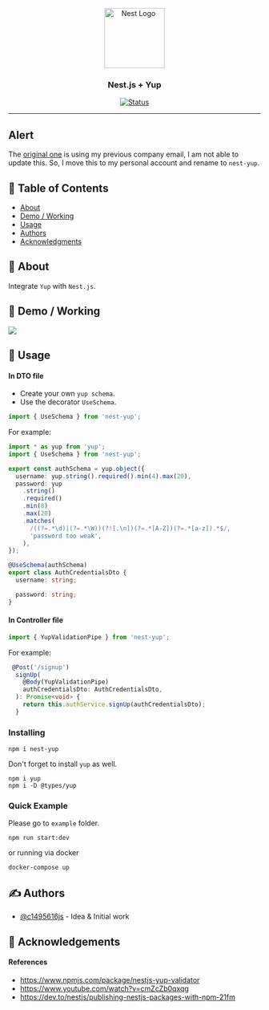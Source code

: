 <p align="center">
  <a href="http://nestjs.com/" target="blank"><img src="https://nestjs.com/img/logo-small.svg" width="120" alt="Nest Logo" /></a>
</p>

<h3 align="center">Nest.js + Yup</h3>

<div align="center">

[![Status](https://img.shields.io/badge/status-active-success.svg)]()

</div>

---

## Alert

The [original one](https://www.npmjs.com/package/nestjs-yup) is using my previous company email, I am not able to update this. So, I move this to my personal account and rename to `nest-yup`.

## 📝 Table of Contents

- [About](#about)
- [Demo / Working](#demo)
- [Usage](#usage)
- [Authors](#authors)
- [Acknowledgments](#acknowledgement)

## 🧐 About <a name = "about"></a>

Integrate `Yup` with `Nest.js`.

## 🎥 Demo / Working <a name = "demo"></a>

![](https://i.imgur.com/G8XBhJB.png)

## 🎈 Usage <a name = "usage"></a>

#### In DTO file

- Create your own `yup schema`.
- Use the decorator `UseSchema`.

```ts
import { UseSchema } from 'nest-yup';
```

For example:

```ts
import * as yup from 'yup';
import { UseSchema } from 'nest-yup';

export const authSchema = yup.object({
  username: yup.string().required().min(4).max(20),
  password: yup
    .string()
    .required()
    .min(8)
    .max(20)
    .matches(
      /((?=.*\d)|(?=.*\W))(?![.\n])(?=.*[A-Z])(?=.*[a-z]).*$/,
      'password too weak',
    ),
});

@UseSchema(authSchema)
export class AuthCredentialsDto {
  username: string;

  password: string;
}
```

#### In Controller file

```ts
import { YupValidationPipe } from 'nest-yup';
```

For example:

```ts
 @Post('/signup')
  signUp(
    @Body(YupValidationPipe)
    authCredentialsDto: AuthCredentialsDto,
  ): Promise<void> {
    return this.authService.signUp(authCredentialsDto);
  }
```

### Installing

```
npm i nest-yup
```

Don't forget to install `yup` as well.

```
npm i yup
npm i -D @types/yup
```

### Quick Example

Please go to `example` folder.

```
npm run start:dev
```

or running via docker

```
docker-compose up
```

## ✍️ Authors <a name = "authors"></a>

- [@c1495616js](https://github.com/c1495616js) - Idea & Initial work

## 🎉 Acknowledgements <a name = "acknowledgement"></a>

#### References

- https://www.npmjs.com/package/nestjs-yup-validator
- https://www.youtube.com/watch?v=cmZcZb0qxqg
- https://dev.to/nestjs/publishing-nestjs-packages-with-npm-21fm

